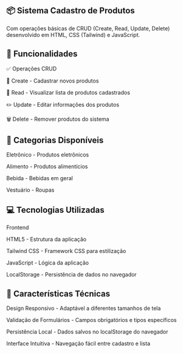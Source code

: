 ## 📦 Sistema Cadastro de Produtos
Com operações básicas de CRUD (Create, Read, Update, Delete) desenvolvido em HTML, CSS (Tailwind) e JavaScript.  

## 🚀 Funcionalidades

✅ Operações CRUD  

📝 Create - Cadastrar novos produtos

👀 Read - Visualizar lista de produtos cadastrados

✏️ Update - Editar informações dos produtos

🗑️ Delete - Remover produtos do sistema  

## 🎯 Categorias Disponíveis
Eletrônico - Produtos eletrônicos

Alimento - Produtos alimentícios

Bebida - Bebidas em geral

Vestuário - Roupas   

## 💻 Tecnologias Utilizadas

Frontend

HTML5 - Estrutura da aplicação

Tailwind CSS - Framework CSS para estilização

JavaScript - Lógica da aplicação

LocalStorage - Persistência de dados no navegador  

## 📌 Características Técnicas
Design Responsivo - Adaptável a diferentes tamanhos de tela

Validação de Formulários - Campos obrigatórios e tipos específicos

Persistência Local - Dados salvos no localStorage do navegador

Interface Intuitiva - Navegação fácil entre cadastro e lista  


